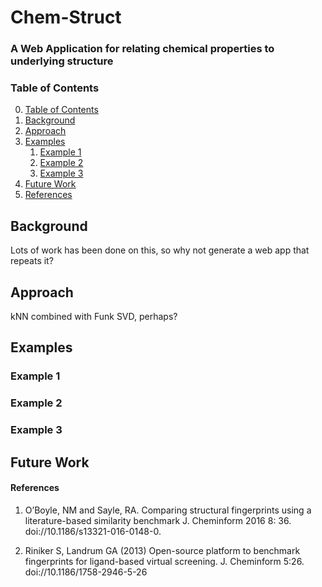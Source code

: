 # Chem-Struct

### A Web Application for relating chemical properties to underlying structure

### Table of Contents
0. [Table of Contents](#table-of-contents)
1. [Background](#background)
2. [Approach](#approach)
3. [Examples](#examples)
    1. [Example 1](#example-1)
    2. [Example 2](#example-2)
    3. [Example 3](#example-3)
4. [Future Work](#future-work)
5. [References](references)

## Background
Lots of work has been done on this, so why not generate a web app that repeats it?

## Approach
kNN combined with Funk SVD, perhaps?

## Examples
### Example 1
### Example 2
### Example 3

## Future Work

#### References
1. <a name="OBoyle-and-Sayle-2016"></a> O’Boyle, NM and Sayle, RA. Comparing structural fingerprints using a literature-based similarity benchmark J. Cheminform 2016 8: 36. doi://10.1186/s13321-016-0148-0.

2. <a name="Riniker-and-Landrum-2013"></a> Riniker S, Landrum GA (2013) Open-source platform to benchmark  fingerprints for ligand-based virtual screening. J. Cheminform 5:26. doi://10.1186/1758-2946-5-26

